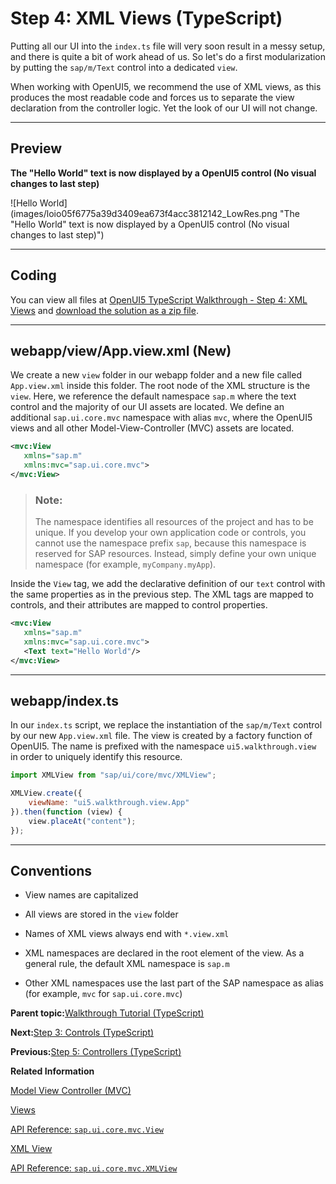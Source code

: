 <!-- loio6c66ed843c5e4b18aacf6c5e52246e4d -->

# Step 4: XML Views \(TypeScript\)

Putting all our UI into the `index.ts` file will very soon result in a messy setup, and there is quite a bit of work ahead of us. So let's do a first modularization by putting the `sap/m/Text` control into a dedicated `view`.

When working with OpenUI5, we recommend the use of XML views, as this produces the most readable code and forces us to separate the view declaration from the controller logic. Yet the look of our UI will not change.

***

## Preview

  
  
**The "Hello World" text is now displayed by a OpenUI5 control \(No visual changes to last step\)**

![Hello World](images/loio05f6775a39d3409ea673f4acc3812142_LowRes.png "The "Hello World" text is now displayed by a OpenUI5 control (No
					visual changes to last step)")

***

<a name="loio6c66ed843c5e4b18aacf6c5e52246e4d__section_l3f_lgc_syb"/>

## Coding

You can view all files at [OpenUI5 TypeScript Walkthrough - Step 4: XML Views](https://github.com/sap-samples/ui5-typescript-walkthrough/tree/main/steps/04) and [download the solution as a zip file](https://sap-samples.github.io/ui5-typescript-walkthrough/ui5-typescript-walkthrough-step-04.zip).

***

<a name="loio6c66ed843c5e4b18aacf6c5e52246e4d__section_m3f_lgc_syb"/>

## webapp/view/App.view.xml \(New\)

We create a new `view` folder in our webapp folder and a new file called `App.view.xml` inside this folder. The root node of the XML structure is the `view`. Here, we reference the default namespace `sap.m` where the text control and the majority of our UI assets are located. We define an additional `sap.ui.core.mvc` namespace with alias `mvc`, where the OpenUI5 views and all other Model-View-Controller \(MVC\) assets are located.

```xml
<mvc:View
   xmlns="sap.m"
   xmlns:mvc="sap.ui.core.mvc">
</mvc:View>
```

> ### Note:  
> The namespace identifies all resources of the project and has to be unique. If you develop your own application code or controls, you cannot use the namespace prefix `sap`, because this namespace is reserved for SAP resources. Instead, simply define your own unique namespace \(for example, `myCompany.myApp`\).

Inside the `View` tag, we add the declarative definition of our `text` control with the same properties as in the previous step. The XML tags are mapped to controls, and their attributes are mapped to control properties.

```xml
<mvc:View
   xmlns="sap.m"
   xmlns:mvc="sap.ui.core.mvc">
   <Text text="Hello World"/>
</mvc:View>

```

***

<a name="loio6c66ed843c5e4b18aacf6c5e52246e4d__section_nlq_g1w_xfb"/>

## webapp/index.ts

In our `index.ts` script, we replace the instantiation of the `sap/m/Text` control by our new `App.view.xml` file. The view is created by a factory function of OpenUI5. The name is prefixed with the namespace `ui5.walkthrough.view` in order to uniquely identify this resource.

```js
import XMLView from "sap/ui/core/mvc/XMLView";

XMLView.create({
    viewName: "ui5.walkthrough.view.App"
}).then(function (view) {
    view.placeAt("content");
});
```

***

## Conventions

-   View names are capitalized

-   All views are stored in the `view` folder

-   Names of XML views always end with `*.view.xml`

-   XML namespaces are declared in the root element of the view. As a general rule, the default XML namespace is `sap.m`

-   Other XML namespaces use the last part of the SAP namespace as alias \(for example, `mvc` for `sap.ui.core.mvc`\)


**Parent topic:**[Walkthrough Tutorial \(TypeScript\)](walkthrough-tutorial-typescript-dad1905.md "In this tutorial we'll introduce you to all major development paradigms of OpenUI5. We'll demonstrate the use of TypeScript with OpenUI5 and highlight the specific characteristics of this approach.")

**Next:**[Step 3: Controls \(TypeScript\)](step-3-controls-typescript-0feb70c.md "Now it is time to build our first little UI by replacing the &quot;Hello World&quot; text in the HTML body by the OpenUI5 control sap/m/Text. In the beginning, we will use the TypeScript control API to set up the UI, the control instance is then placed into the HTML body.")

**Previous:**[Step 5: Controllers \(TypeScript\)](step-5-controllers-typescript-e5c58fe.md "In this step, we replace the text with a button and show the &quot;Hello World&quot; message when the button is pressed. The handling of the button's press event is implemented in the controller of the view.")

**Related Information**  


[Model View Controller \(MVC\)](../04_Essentials/model-view-controller-mvc-91f2334.md "The Model View Controller (MVC) concept is used in OpenUI5 to separate the representation of information from the user interaction. This separation facilitates development and the changing of parts independently.")

[Views](../04_Essentials/views-91f27e3.md "The view in the Model-View-Controller (MVC) concept is responsible for defining and rendering the UI. OpenUI5 supports predefined view types.")

[API Reference: `sap.ui.core.mvc.View`](https://ui5.sap.com/#/api/sap.ui.core.mvc.View)

[XML View](../04_Essentials/xml-view-91f2928.md "The XML view type is defined in an XML file, with a file name ending in .view.xml. The file name and the folder structure together specify the name of the view that equals the OpenUI5 module name.")

[API Reference: `sap.ui.core.mvc.XMLView`](https://ui5.sap.com/#/api/sap.ui.core.mvc.XMLView)


